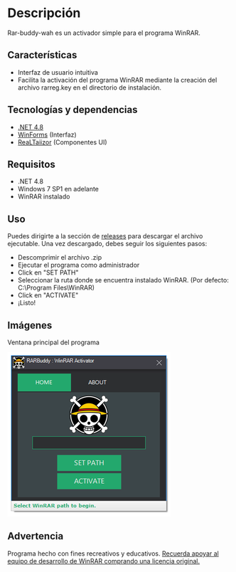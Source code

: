# Descripción
Rar-buddy-wah es un activador simple para el programa WinRAR.

## Características
- Interfaz de usuario intuitiva
- Facilita la activación del programa WinRAR mediante la creación del archivo rarreg.key en el directorio de instalación.

## Tecnologías y dependencias
- [.NET 4.8](https://dotnet.microsoft.com/en-us/download/dotnet-framework/net48)
- [WinForms](https://learn.microsoft.com/en-us/dotnet/desktop/winforms/overview/) (Interfaz)
- [ReaLTaiizor](https://github.com/Taiizor/ReaLTaiizor) (Componentes UI)

## Requisitos
- .NET 4.8
- Windows 7 SP1 en adelante
- WinRAR instalado

## Uso
Puedes dirigirte a la sección de [releases](https://github.com/zNahuelz/rar-buddy-wah/releases) para descargar el archivo ejecutable. Una vez descargado, debes seguir los siguientes pasos:
- Descomprimir el archivo .zip
- Ejecutar el programa como administrador
- Click en "SET PATH"
- Seleccionar la ruta donde se encuentra instalado WinRAR. (Por defecto: C:\Program Files\WinRAR)
- Click en "ACTIVATE"
- ¡Listo!

## Imágenes
Ventana principal del programa

<img src="docs/public/main.png" alt="Ventana principal del programa"/>

## Advertencia
Programa hecho con fines recreativos y educativos. [Recuerda apoyar al equipo de desarrollo de WinRAR comprando una licencia original.](https://www.win-rar.com/start.html?&L=6) 
